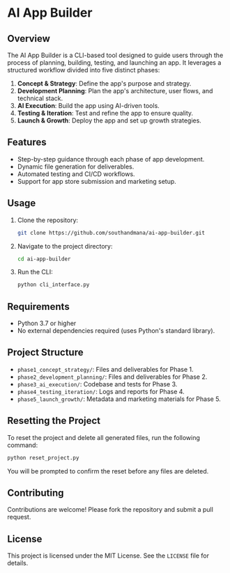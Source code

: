 # AI App Builder

## Overview
The AI App Builder is a CLI-based tool designed to guide users through the process of planning, building, testing, and launching an app. It leverages a structured workflow divided into five distinct phases:

1. **Concept & Strategy**: Define the app's purpose and strategy.
2. **Development Planning**: Plan the app's architecture, user flows, and technical stack.
3. **AI Execution**: Build the app using AI-driven tools.
4. **Testing & Iteration**: Test and refine the app to ensure quality.
5. **Launch & Growth**: Deploy the app and set up growth strategies.

## Features
- Step-by-step guidance through each phase of app development.
- Dynamic file generation for deliverables.
- Automated testing and CI/CD workflows.
- Support for app store submission and marketing setup.

## Usage
1. Clone the repository:
   ```bash
   git clone https://github.com/southandmana/ai-app-builder.git
   ```
2. Navigate to the project directory:
   ```bash
   cd ai-app-builder
   ```
3. Run the CLI:
   ```bash
   python cli_interface.py
   ```

## Requirements
- Python 3.7 or higher
- No external dependencies required (uses Python's standard library).

## Project Structure
- `phase1_concept_strategy/`: Files and deliverables for Phase 1.
- `phase2_development_planning/`: Files and deliverables for Phase 2.
- `phase3_ai_execution/`: Codebase and tests for Phase 3.
- `phase4_testing_iteration/`: Logs and reports for Phase 4.
- `phase5_launch_growth/`: Metadata and marketing materials for Phase 5.

## Resetting the Project

To reset the project and delete all generated files, run the following command:

```bash
python reset_project.py
```

You will be prompted to confirm the reset before any files are deleted.

## Contributing
Contributions are welcome! Please fork the repository and submit a pull request.

## License
This project is licensed under the MIT License. See the `LICENSE` file for details.
